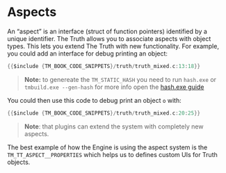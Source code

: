 # Aspects

An “aspect” is an interface (struct of function pointers) identified by a unique identifier. The Truth allows you to associate aspects with object types. This lets you extend The Truth with new functionality. For example, you could add an interface for debug printing an object:

```c
{{$include {TM_BOOK_CODE_SNIPPETS}/truth/truth_mixed.c:13:18}}
```

> **Note:** to genereate the `TM_STATIC_HASH` you need to run `hash.exe` or `tmbuild.exe --gen-hash` for more info open the [hash.exe guide]({{the_machinery_book}}/helper_tools/hash.html)

You could then use this code to debug print an object `o` with:

```c
{{$include {TM_BOOK_CODE_SNIPPETS}/truth/truth_mixed.c:20:25}}
```

>  **Note**: that plugins can extend the system with completely new aspects.



The best example of how the Engine is using the aspect system is the `TM_TT_ASPECT__PROPERTIES` which helps us to defines custom UIs for Truth objects.